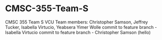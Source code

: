 # CMSC-355-Team-S
CMSC 355 Team S VCU
Team members: Christopher Samson, Jeffrey Tucker, Isabella Virtucio, Yeabsera Yimer Wolle
commit to feature branch - Isabella Virtucio
commit to feature branch - Christopher Samson (hello)